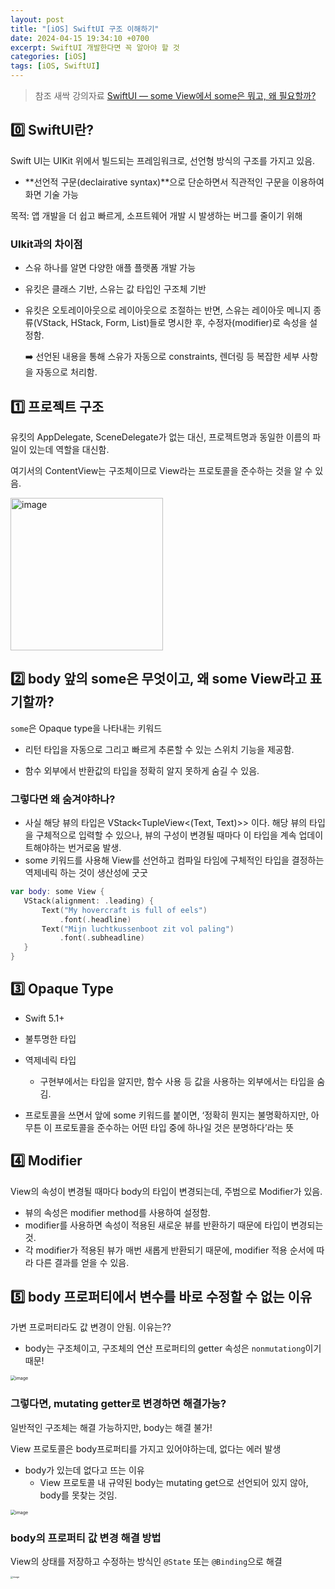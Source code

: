 ```yaml
---
layout: post
title: "[iOS] SwiftUI 구조 이해하기"
date: 2024-04-15 19:34:10 +0700
excerpt: SwiftUI 개발한다면 꼭 알아야 할 것
categories: [iOS]
tags: [iOS, SwiftUI]
---
```


> 참조
> 새싹 강의자료
> [SwiftUI — some View에서 some은 뭐고, 왜 필요할까?](https://minsson.medium.com/swiftui-some-view%EC%97%90%EC%84%9C-some%EC%9D%80-%EB%AD%90%EA%B3%A0-%EC%99%9C-%ED%95%84%EC%9A%94%ED%95%A0%EA%B9%8C-67c25f5452c)

## 0️⃣ SwiftUI란?

Swift UI는 UIKit 위에서 빌드되는 프레임워크로, 선언형 방식의 구조를 가지고 있음.

- **선언적 구문(declairative syntax)**으로 단순하면서 직관적인 구문을 이용하여 화면 기술 가능

목적: 앱 개발을 더 쉽고 빠르게, 소프트웨어 개발 시 발생하는 버그를 줄이기 위해

### UIkit과의 차이점

- 스유 하나를 알면 다양한 애플 플랫폼 개발 가능

- 유킷은 클래스 기반, 스유는 값 타입인 구조체 기반

- 유킷은 오토레이아웃으로 레이아웃으로 조절하는 반면, 스유는 레이아웃 메니지 종류(VStack, HStack, Form, List)들로 명시한 후, 수정자(modifier)로 속성을 설정함.

  ➡️ 선언된 내용을 통해 스유가 자동으로 constraints, 렌더링 등 복잡한 세부 사항을 자동으로 처리함.

  

## 1️⃣ 프로젝트 구조

유킷의 AppDelegate, SceneDelegate가 없는 대신, 프로젝트명과 동일한 이름의 파일이 있는데 역할을 대신함.

여기서의 ContentView는 구조체이므로 View라는 프로토콜을 준수하는 것을 알 수 있음. 

<img width="244" alt="image" src="https://github.com/HeegeePark/SeSAC/assets/47033052/d45a3382-0d4b-4a9f-9aa8-1a8b5549e4b2">



## 2️⃣ body 앞의 some은 무엇이고, 왜 some View라고 표기할까?

`some`은 Opaque type을 나타내는 키워드

- 리턴 타입을 자동으로 그리고 빠르게 추론할 수 있는 스위치 기능을 제공함.

- 함수 외부에서 반환값의 타입을 정확히 알지 못하게 숨길 수 있음.

### 그렇다면 왜 숨겨야하나?

- 사실 해당 뷰의 타입은 VStack<TupleView<(Text, Text)>> 이다. 해당 뷰의 타입을 구체적으로 입력할 수 있으나, 뷰의 구성이 변경될 때마다 이 타입을 계속 업데이트해야하는 번거로움 발생.
- some 키워드를 사용해 View를 선언하고 컴파일 타임에 구체적인 타입을 결정하는 역제네릭 하는 것이 생산성에 굿굿

``` swift
var body: some View {
   VStack(alignment: .leading) {
       Text("My hovercraft is full of eels")
           .font(.headline)
       Text("Mijn luchtkussenboot zit vol paling")
           .font(.subheadline)
   }
}
```



## 3️⃣ Opaque Type

- Swift 5.1+

- 불투명한 타입
- 역제네릭 타입
  - 구현부에서는 타입을 알지만, 함수 사용 등 값을 사용하는 외부에서는 타입을 숨김.
- 프로토콜을 쓰면서 앞에 some 키워드를 붙이면, ‘정확히 뭔지는 불명확하지만, 아무튼 이 프로토콜을 준수하는 어떤 타입 중에 하나일 것은 분명하다’라는 뜻



## 4️⃣ Modifier

View의 속성이 변경될 때마다 body의 타입이 변경되는데, 주범으로 Modifier가 있음.

- 뷰의 속성은 modifier method를 사용하여 설정함.
- modifier를 사용하면 속성이 적용된 새로운 뷰를 반환하기 때문에 타입이 변경되는 것.
- 각 modifier가 적용된 뷰가 매번 새롭게 반환되기 때문에, modifier 적용 순서에 따라 다른 결과를 얻을 수 있음.



## 5️⃣ body 프로퍼티에서 변수를 바로 수정할 수 없는 이유

가변 프로퍼티라도 값 변경이 안됨. 이유는??

- body는 구조체이고, 구조체의 연산 프로퍼티의 getter 속성은 `nonmutationg`이기 때문!

<img src="https://github.com/HeegeePark/SeSAC/assets/47033052/b2f8c514-ca03-46e7-aa46-1f3184a9ad97" alt="image" style="zoom: 50%;" />

### 그렇다면, mutating getter로 변경하면 해결가능?

일반적인 구조체는 해결 가능하지만, body는 해결 불가!

View 프로토콜은 body프로퍼티를 가지고 있어야하는데, 없다는 에러 발생

- body가 있는데 없다고 뜨는 이유
  - View 프로토콜 내 규약된 body는 mutating get으로 선언되어 있지 않아, body를 못찾는 것임.

<img src="https://github.com/HeegeePark/SeSAC/assets/47033052/410efc25-0415-4b76-9732-cd9766d10be6" alt="image" style="zoom: 50%;" />

### body의 프로퍼티 값 변경 해결 방법

View의 상태를 저장하고 수정하는 방식인 `@State` 또는 `@Binding`으로 해결

<img src="https://github.com/HeegeePark/SeSAC/assets/47033052/549983c1-846d-43b3-9bdc-1068e0eca0dc" alt="image" style="zoom:25%;" />

